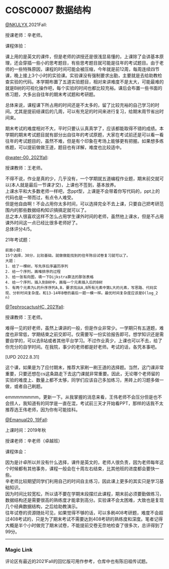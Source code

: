 
# COSC0007 数据结构

[@NKULYX](https://github.com/NKULYX),2021Fall:

授课老师：辛老师。

课程体验：

课上用的是英文的课件，但是老师的讲授还是很浅显易懂的，上课除了会讲基本原理，还会穿插一些小的思考题目，有些思考题目就可能是往年的考试题目。由于老师的一些特殊原因，课程的时间可能会被压缩，今年就是前12周，每周连续四节课，晚上接上3个小时的实验课。实验课没有强制要求出勤，主要就是去给助教检查实验的代码。本学期布置了五道实验题目，相对来讲难度不是太大，可能最难的就是B树的可视化操作吧，每个实验的时间也都比较充裕。课后会布置一些书面的练习题，大多出自往年的期末考试题和考研题。

总体来说，课程课下所占用的时间还是不太多的，留了比较充裕的自己学习的时间。尤其是提前结课后的几周，可以有充足的时间来进行复习，给期末周节省出时间来。

期末考试的难度相对不大，平时只要认认真真学了，应该都能取得不错的成绩。本学期的期末考试题目就有部分出自往年的考试原题，大家在考试前还是可以看一看往年的考试题目的，虽然不难，但是有个印象在考场上能够更有把握。如果想多练练题，可以提前做做王道，题目也有详解，难度也比较适中。

[@water-00, 2021fall](https://github.com/water-00):

授课教师：王老师。

不得不说，作业是真的少，几乎没有，一个学期就五道编程作业题，期末前交就可以(本人就是最后一节课才交)，上课也不签到，基本放养。\
上课水平和大多数老师一样吧，念ppt型，上课是不会带着你写代码的，ppt上的代码也是一带而过，有点令人难受。\
但是他自由啊！不会占用你太多时间，可以选择完全不去上课，只要自己把考研范围内的那些数据结构知识搞搞定就可以了。\
总之本人很喜欢这样不怎么占用学生课外时间的老师，虽然他上课水，但是不占用课外时间这一点已经比很多老师好了。\
总体评分4/5。

21年考试题：

```
前面小题:
15个选择，30分，比较基础，就做做能找到的往年陈旧试卷复习就可以了。
大题：
1. 给了一棵树，写先序后序遍历序列
2. 给一个序列，画堆排序的过程
3. 给一张有向图，填一下Dijkstra算法的那张表格
4. 给一个序列，插入到B树中，画每一个元素插入后的B树
5. 有两个元素为L的升序序列A,B，要求找出A,B所有元素中第L大的元素，写思路、代码实现、分析时间复杂度。和13-14年B卷的最后一题一模一样。最优时间复杂度应该是O(log_2 n)
```

[@TephrocactusHC, 2021fall](https://github.com/TephrocactusHC):

授课教师：王老师。

难得一见的好老师，虽然上课讲的一般，但是作业非常少。一学期只有五道题，难度也非常低，学期结束之前交即可。仅需要写一份实验报告即可。想学知识还是需要自学的，可以去B站或者其他平台学习。不过作业真少，上课也可以不去，给了你充分的自学时间。在我院，事少的老师都是好老师。考试的话，各凭本事吧。

[UPD 2022.8.31]

这个课，如果是为了应付期末，推荐大家刷一刷王道的选择题。当然，这门课非常重要，只要还想在cs这条路走下去这门课就非常重要。因此，无论哪个老师留的实验的难度上、数量上都不太够，同学们应该自己多加练习，黑砖上的习题多做一做，或者自己刷题。

emmmmmmmm，更新一下。从我掌握的消息来看，王伟老师不会压分但是也不会捞人，我知道有的同学是一直在混，考试前三天才开始看PPT，那样的话我不太推荐选王伟老师，因为你有可能挂科。

[@Emanual20, 19Fall](https://github.com/Emanual20):

上课时间：2019年秋

授课老师：辛老师（卓越班）

课程体会：

因为是计卓所以并没有什么选择，课件是英文的，老师人很负责，因为老师每年这个时候都有其他事务，课程一般会在十周左右结束，比其他班的进度都会要快一些。\
辛老师比较期望同学们利用自己的时间自主练习，因此课上更多的其实只是学习基础知识。\
因为时间比较宽松，所以请不要在学期末段摆烂此课程，期末前必须要勤做练习，数据结构还是需要很高的熟练度才能拿到高分。实验课不会太困难，大致也是复现几个经典数据结构，之后给助教演示。\
往年试卷的资源随处可见，如果觉得不够的话，可以多刷408考研题，难度不会超过408考试的，只是为了期末考试不需要达到408考研的熟练度和深度。笔者记得大概是半个小时做完了期末试卷，不能提前交卷无奈地检查了很多次，总评得到了99分。

---

### Magic Link

评论区有最近的2021Fall的回忆版可用作参考，仓库中也有陈旧祖传试题。

<!-- [2007-2014 data structures](https://github.com/Emanual20/Emanual20.github.io/tree/main/resources/grade-2/COSC0007/) -->